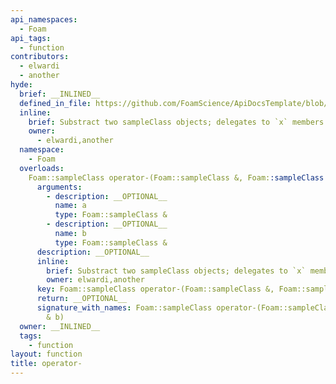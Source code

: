 ```yaml
---
api_namespaces:
  - Foam
api_tags:
  - function
contributors:
  - elwardi
  - another
hyde:
  brief: __INLINED__
  defined_in_file: https://github.com/FoamScience/ApiDocsTemplate/blob/main/code/lib2/functions.C
  inline:
    brief: Substract two sampleClass objects; delegates to `x` members
    owner:
      - elwardi,another
  namespace:
    - Foam
  overloads:
    Foam::sampleClass operator-(Foam::sampleClass &, Foam::sampleClass &):
      arguments:
        - description: __OPTIONAL__
          name: a
          type: Foam::sampleClass &
        - description: __OPTIONAL__
          name: b
          type: Foam::sampleClass &
      description: __OPTIONAL__
      inline:
        brief: Substract two sampleClass objects; delegates to `x` members
        owner: elwardi,another
      key: Foam::sampleClass operator-(Foam::sampleClass &, Foam::sampleClass &)
      return: __OPTIONAL__
      signature_with_names: Foam::sampleClass operator-(Foam::sampleClass & a, Foam::sampleClass
        & b)
  owner: __INLINED__
  tags:
    - function
layout: function
title: operator-
---
```

